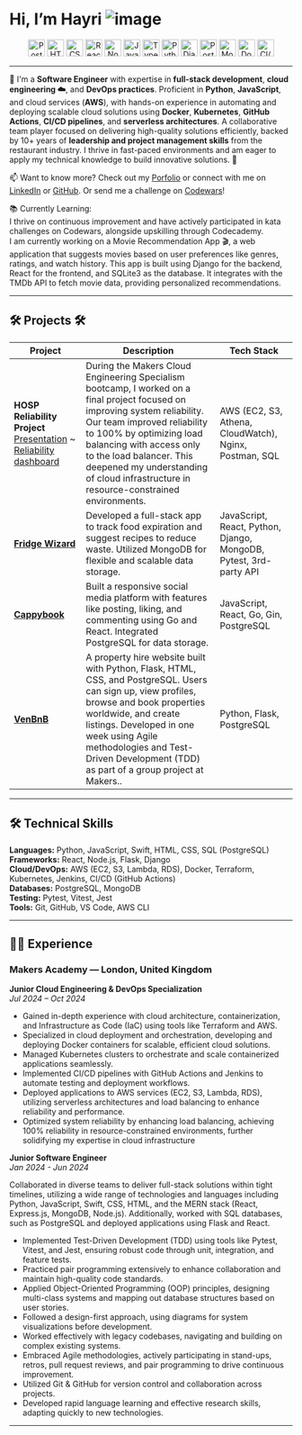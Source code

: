 # Hi, I’m Hayri ![image](https://github.com/user-attachments/assets/ead553a8-6dd4-44df-8420-66732b98c0da)

<div align="center">
  <img width="30" src="https://user-images.githubusercontent.com/25181517/192109061-e138ca71-337c-4019-8d42-4792fdaa7128.png" alt="Postman" title="Postman"/>
  <img width="30" src="https://user-images.githubusercontent.com/25181517/192158954-f88b5814-d510-4564-b285-dff7d6400dad.png" alt="HTML" title="HTML"/>
  <img width="30" src="https://user-images.githubusercontent.com/25181517/183898674-75a4a1b1-f960-4ea9-abcb-637170a00a75.png" alt="CSS" title="CSS"/>
  <img width="30" src="https://user-images.githubusercontent.com/25181517/183897015-94a058a6-b86e-4e42-a37f-bf92061753e5.png" alt="React" title="React"/>
  <img width="30" src="https://user-images.githubusercontent.com/25181517/183568594-85e280a7-0d7e-4d1a-9028-c8c2209e073c.png" alt="Node.js" title="Node.js"/>
  <img width="30" src="https://user-images.githubusercontent.com/25181517/117447155-6a868a00-af3d-11eb-9cfe-245df15c9f3f.png" alt="JavaScript" title="JavaScript"/>
  <img width="30" src="https://user-images.githubusercontent.com/25181517/183890598-19a0ac2d-e88a-4005-a8df-1ee36782fde1.png" alt="TypeScript" title="TypeScript"/>
  <img width="30" src="https://user-images.githubusercontent.com/25181517/183423507-c056a6f9-1ba8-4312-a350-19bcbc5a8697.png" alt="Python" title="Python"/>
  <img width="30" src="https://github.com/marwin1991/profile-technology-icons/assets/62091613/9bf5650b-e534-4eae-8a26-8379d076f3b4" alt="Django" title="Django"/>
  <img width="30" src="https://user-images.githubusercontent.com/25181517/117208740-bfb78400-adf5-11eb-97bb-09072b6bedfc.png" alt="PostgreSQL" title="PostgreSQL"/>
  <img width="30" src="https://user-images.githubusercontent.com/25181517/182884177-d48a8579-2cd0-447a-b9a6-ffc7cb02560e.png" alt="MongoDB" title="MongoDB"/>
  <img width="30" src="https://user-images.githubusercontent.com/25181517/117207330-263ba280-adf4-11eb-9b97-0ac5b40bc3be.png" alt="Docker" title="Docker"/>
  <img width="30" src="https://user-images.githubusercontent.com/25181517/183868728-b2e11072-00a5-47e2-8a4e-4ebbb2b8c554.png" alt="CI/CD" title="CI/CD"/>
</div>

---

👀  I'm a **Software Engineer** with expertise in **full-stack development**, **cloud engineering ☁️**, and **DevOps practices**. Proficient in **Python**, **JavaScript**, and cloud services (**AWS**), with hands-on experience in automating and deploying scalable cloud solutions using **Docker**, **Kubernetes**, **GitHub Actions**, **CI/CD pipelines**, and **serverless architectures**. A collaborative team player focused on delivering high-quality solutions efficiently, backed by 10+ years of **leadership and project management skills** from the restaurant industry. I thrive in fast-paced environments and am eager to apply my technical knowledge to build innovative solutions. 👀


📫 Want to know more? Check out my [Porfolio](https://hayriozdemir6.wixsite.com/hayri) or connect with me on [LinkedIn](https://www.linkedin.com/in/hayri-ozdemir-29a229199/) or [GitHub](https://github.com/Hyrozdmr). Or send me a challenge on [Codewars](https://www.codewars.com/users/Hayri0zdemir)!


📚 Currently Learning:                                                                                                                                                      
I thrive on continuous improvement and have actively participated in kata challenges on Codewars, alongside upskilling through Codecademy.                                   
I am currently working on a Movie Recommendation App 🎬, a web application that suggests movies based on user preferences like genres, ratings, and watch history. This app is built using Django for the backend, React for the frontend, and SQLite3 as the database. It integrates with the TMDb API to fetch movie data, providing personalized recommendations.
 
---

## 🛠️ Projects 🛠️
 
|  Project        | Description                                                                                                                                               | Tech Stack                                         |
|-----------------|-----------------------------------------------------------------------------------------------------------------------------------------------------------|----------------------------------------------------|
| **HOSP Reliability Project** [Presentation](https://youtu.be/hBR_kHngVb4?si=N2APmfzPnJRKsZHX) ~ [Reliability dashboard](https://github.com/user-attachments/assets/177020ce-54e5-40df-befb-85a3f5811b95) | During the Makers Cloud Engineering Specialism bootcamp, I worked on a final project focused on improving system reliability. Our team improved reliability to 100% by optimizing load balancing with access only to the load balancer. This deepened my understanding of cloud infrastructure in resource-constrained environments. | AWS (EC2, S3, Athena, CloudWatch), Nginx, Postman, SQL |
| **[Fridge Wizard](https://fridgewizard.onrender.com/)** | Developed a full-stack app to track food expiration and suggest recipes to reduce waste. Utilized MongoDB for flexible and scalable data storage.              | JavaScript, React, Python, Django, MongoDB, Pytest, 3rd-party API |
| **[Cappybook](https://cappybook.onrender.com/)** | Built a responsive social media platform with features like posting, liking, and commenting using Go and React. Integrated PostgreSQL for data storage.          | JavaScript, React, Go, Gin, PostgreSQL             |
| **[VenBnB](https://venbnb-deployed.onrender.com/index)** | A property hire website built with Python, Flask, HTML, CSS, and PostgreSQL. Users can sign up, view profiles, browse and book properties worldwide, and create listings. Developed in one week using Agile methodologies and Test-Driven Development (TDD) as part of a group project at Makers..                                                           | Python, Flask, PostgreSQL                          |

---

## 🛠️ Technical Skills

**Languages:** Python, JavaScript, Swift, HTML, CSS, SQL (PostgreSQL)  
**Frameworks:** React, Node.js, Flask, Django  
**Cloud/DevOps:** AWS (EC2, S3, Lambda, RDS), Docker, Terraform, Kubernetes, Jenkins, CI/CD (GitHub Actions)  
**Databases:** PostgreSQL, MongoDB  
**Testing:** Pytest, Vitest, Jest  
**Tools:** Git, GitHub, VS Code, AWS CLI

---

## 🧑‍💻 Experience

### Makers Academy — London, United Kingdom
**Junior Cloud Engineering & DevOps Specialization**  
*Jul 2024 – Oct 2024*

-	Gained in-depth experience with cloud architecture, containerization, and Infrastructure as Code (IaC) using tools like Terraform and AWS.
-	Specialized in cloud deployment and orchestration, developing and deploying Docker containers for scalable, efficient cloud solutions.
-	Managed Kubernetes clusters to orchestrate and scale containerized applications seamlessly.
-	Implemented CI/CD pipelines with GitHub Actions and Jenkins to automate testing and deployment workflows.
-	Deployed applications to AWS services (EC2, S3, Lambda, RDS), utilizing serverless architectures and load balancing to enhance reliability and performance.
-	Optimized system reliability by enhancing load balancing, achieving 100% reliability in resource-constrained environments, further solidifying my expertise in cloud infrastructure


**Junior Software Engineer**                                                                                                                                             
*Jan 2024 - Jun 2024*

Collaborated in diverse teams to deliver full-stack solutions within tight timelines, utilizing a wide range of technologies and languages including Python, JavaScript, Swift, CSS, HTML, and the MERN stack (React, Express.js, MongoDB, Node.js). Additionally, worked with SQL databases, such as PostgreSQL and deployed applications using Flask and React.
-	Implemented Test-Driven Development (TDD) using tools like Pytest, Vitest, and Jest, ensuring robust code through unit, integration, and feature tests.
-	Practiced pair programming extensively to enhance collaboration and maintain high-quality code standards.
-	Applied Object-Oriented Programming (OOP) principles, designing multi-class systems and mapping out database structures based on user stories.
-	Followed a design-first approach, using diagrams for system visualizations before development.
-	Worked effectively with legacy codebases, navigating and building on complex existing systems.
-	Embraced Agile methodologies, actively participating in stand-ups, retros, pull request reviews, and pair programming to drive continuous improvement.
-	Utilized Git & GitHub for version control and collaboration across projects.
-	Developed rapid language learning and effective research skills, adapting quickly to new technologies.

---
